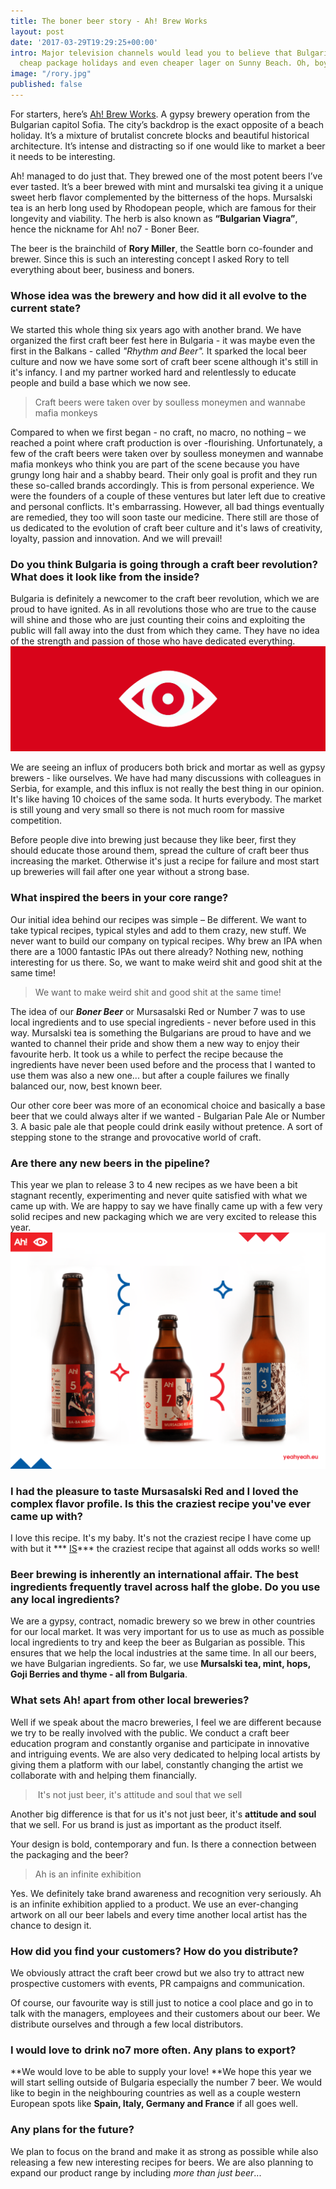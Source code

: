 ```yaml
---
title: The boner beer story - Ah! Brew Works
layout: post
date: '2017-03-29T19:29:25+00:00'
intro: Major television channels would lead you to believe that Bulgaria is all about
  cheap package holidays and even cheaper lager on Sunny Beach. Oh, boy are they wrong.
image: "/rory.jpg"
published: false
---
```



For starters, here’s 
<a href="http://yeahyeah.eu">Ah! Brew Works</a>. A gypsy brewery operation from the Bulgarian capitol Sofia. The city’s backdrop is the exact opposite of a beach holiday. It’s a mixture of brutalist concrete blocks and beautiful historical architecture. It’s intense and distracting so if one would like to market a beer it needs to be interesting.

Ah! managed to do just that. They brewed one of the most potent beers I’ve ever tasted. It’s a beer brewed with mint and mursalski tea giving it a unique sweet herb flavor complemented by the bitterness of the hops. Mursalski tea is an herb long used by Rhodopean people, which are famous for their longevity and viability. The herb is also known as **“Bulgarian Viagra”**, hence the nickname for Ah! no7 - Boner Beer.

The beer is the brainchild of **Rory Miller**, the Seattle born co-founder and brewer. Since this is such an interesting concept I asked Rory to tell everything about beer, business and boners.

### Whose idea was the brewery and how did it all evolve to the current state?

We started this whole thing six years ago with another brand. We have organized the first craft beer fest here in Bulgaria - it was maybe even the first in the Balkans - called *"Rhythm and Beer".* It sparked the local beer culture and now we have some sort of craft beer scene although it's still in it's infancy. I and my partner worked hard and relentlessly to educate people and build a base which we now see.
<blockquote>Craft beers were taken over by soulless moneymen and wannabe mafia monkeys</blockquote>

Compared to when we first began - no craft, no macro, no nothing – we reached a point where craft production is over -flourishing. Unfortunately, a few of the craft beers were taken over by soulless moneymen and wannabe mafia monkeys who think you are part of the scene because you have grungy long hair and a shabby beard. Their only goal is profit and they run these so-called brands accordingly. This is from personal experience. We were the founders of a couple of these ventures but later left due to creative and personal conflicts. It's embarrassing. However, all bad things eventually are remedied, they too will soon taste our medicine. There still are those of us dedicated to the evolution of craft beer culture and it's laws of creativity, loyalty, passion and innovation. And we will prevail!

### Do you think Bulgaria is going through a craft beer revolution? What does it look like from the inside?

Bulgaria is definitely a newcomer to the craft beer revolution, which we are proud to have ignited. As in all revolutions those who are true to the cause will shine and those who are just counting their coins and exploiting the public will fall away into the dust from which they came. They have no idea of the strength and passion of those who have dedicated everything.![](/uploads/ah.gif)

We are seeing an influx of producers both brick and mortar as well as gypsy brewers - like ourselves. We have had many discussions with colleagues in Serbia, for example, and this influx is not really the best thing in our opinion.  It's like having 10 choices of the same soda. It hurts everybody. The market is still young and very small so there is not much room for massive competition.

Before people dive into brewing just because they like beer, first they should educate those around them, spread the culture of craft beer thus increasing the market. Otherwise it's just a recipe for failure and most start up breweries will fail after one year without a strong base.

### What inspired the beers in your core range?

Our initial idea behind our recipes was simple – Be different. We want to take typical recipes, typical styles and add to them crazy, new stuff. We never want to build our company on typical recipes. Why brew an IPA when there are a 1000 fantastic IPAs out there already? Nothing new, nothing interesting for us there. So, we want to make weird shit and good shit at the same time!
<blockquote>We want to make weird shit and good shit at the same time!</blockquote>

The idea of our ***Boner Beer*** or Mursasalski Red or Number 7 was to use local ingredients and to use special ingredients - never before used in this way. Mursalski tea is something the Bulgarians are proud to have and we wanted to channel their pride and show them a new way to enjoy their favourite herb. It took us a while to perfect the recipe because the ingredients have never been used before and the process that I wanted to use them was also a new one... but after a couple failures we finally balanced our, now, best known beer.

Our other core beer was more of an economical choice and basically a base beer that we could always alter if we wanted - Bulgarian Pale Ale or Number 3. A basic pale ale that people could drink easily without pretence. A sort of stepping stone to the strange and provocative world of craft.

### Are there any new beers in the pipeline?

This year we plan to release 3 to 4 new recipes as we have been a bit stagnant recently, experimenting and never quite satisfied with what we came up with. We are happy to say we have finally came up with a few very solid recipes and new packaging which we are very excited to release this year.![](/uploads/ah.png)

### I had the pleasure to taste Mursasalski Red and I loved the complex flavor profile. Is this the craziest recipe you've ever came up with?

I love this recipe. It's my baby. It's not the craziest recipe I have come up with but it ***
<u>IS</u>*** the craziest recipe that against all odds works so well!

### Beer brewing is inherently an international affair. The best ingredients frequently travel across half the globe. Do you use any local ingredients?

We are a gypsy, contract, nomadic brewery so we brew in other countries for our local market. It was very important for us to use as much as possible local ingredients to try and keep the beer as Bulgarian as possible. This ensures that we help the local industries at the same time. In all our beers, we have Bulgarian ingredients. So far, we use **Mursalski tea, mint, hops, Goji Berries and thyme - all from Bulgaria**.

### What sets Ah! apart from other local breweries?

Well if we speak about the macro breweries, I feel we are different because we try to be really involved with the public. We conduct a craft beer education program and constantly organise and participate in innovative and intriguing events. We are also very dedicated to helping local artists by giving them a platform with our label, constantly changing the artist we collaborate with and helping them financially.
<blockquote>&nbsp;It's not just beer, it's attitude and soul that we sell</blockquote>

Another big difference is that for us it's not just beer, it's **attitude and soul** that we sell. For us brand is just as important as the product itself.

Your design is bold, contemporary and fun. Is there a connection between the packaging and the beer?
<blockquote>Ah is an infinite exhibition</blockquote>

Yes. We definitely take brand awareness and recognition very seriously. Ah is an infinite exhibition applied to a product. We use an ever-changing artwork on all our beer labels and every time another local artist has the chance to design it.

### How did you find your customers? How do you distribute?

We obviously attract the craft beer crowd but we also try to attract new prospective customers with events, PR campaigns and communication.

Of course, our favourite way is still just to notice a cool place and go in to talk with the managers, employees and their customers about our beer. We distribute ourselves and through a few local distributors.

### I would love to drink no7 more often. Any plans to export?

**We would love to be able to supply your love! **We hope this year we will start selling outside of Bulgaria especially the number 7 beer. We would like to begin in the neighbouring countries as well as a couple western European spots like **Spain, Italy, Germany and France** if all goes well.

### Any plans for the future?

We plan to focus on the brand and make it as strong as possible while also releasing a few new interesting recipes for beers. We are also planning to expand our product range by including *more than just beer*...





